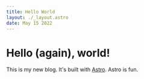 ```yaml
---
title: Hello World
layout: ./_layout.astro
date: May 15 2022
---
```


# Hello (again), world!

This is my new blog. It's built with [Astro]. Astro is fun.

[astro]: https://astro.build/
